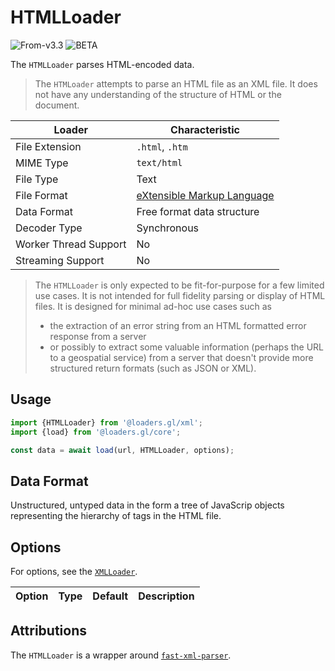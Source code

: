 # HTMLLoader

<p class="badges">
  <img src="https://img.shields.io/badge/From-v3.3-blue.svg?style=flat-square" alt="From-v3.3" />
	<img src="https://img.shields.io/badge/-BETA-teal.svg" alt="BETA" />
</p>

The `HTMLLoader` parses HTML-encoded data.

> The `HTMLoader` attempts to parse an HTML file as an XML file. It does not have any understanding of the structure of HTML or the document.

| Loader                | Characteristic                                           |
| --------------------- | -------------------------------------------------------- |
| File Extension        | `.html`, `.htm`                                          |
| MIME Type             | `text/html`                                              |
| File Type             | Text                                                     |
| File Format           | [eXtensible Markup Language](https://www.w3.org/TR/xml/) |
| Data Format           | Free format data structure                               |
| Decoder Type          | Synchronous                                              |
| Worker Thread Support | No                                                       |
| Streaming Support     | No                                                       |

> The `HTMLLoader` is only expected to be fit-for-purpose for a few limited use cases. 
> It is not intended for full fidelity parsing or display of HTML files. It is designed for minimal ad-hoc use cases such as 
> - the extraction of an error string from an HTML formatted error response from a server
> - or possibly to extract some valuable information (perhaps the URL to a geospatial service) from a server that doesn't provide more structured return formats (such as JSON or XML).

## Usage

```js
import {HTMLLoader} from '@loaders.gl/xml';
import {load} from '@loaders.gl/core';

const data = await load(url, HTMLLoader, options);
```

## Data Format

Unstructured, untyped data in the form a tree of JavaScrip objects representing the hierarchy of tags in the HTML file.

## Options

For options, see the [`XMLLoader`](./xml-loader).

| Option | Type | Default | Description |
| ------ | ---- | ------- | ----------- |

## Attributions

The `HTMLLoader` is a wrapper around [`fast-xml-parser`](https://github.com/NaturalIntelligence/fast-xml-parser).
